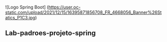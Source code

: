 ![Logo Spring Boot] (https://user.oc-static.com/upload/2021/12/15/16395871856708_FR_4668056_Banner%26Statics_P1C3.jpg)
## Lab-padroes-projeto-spring

